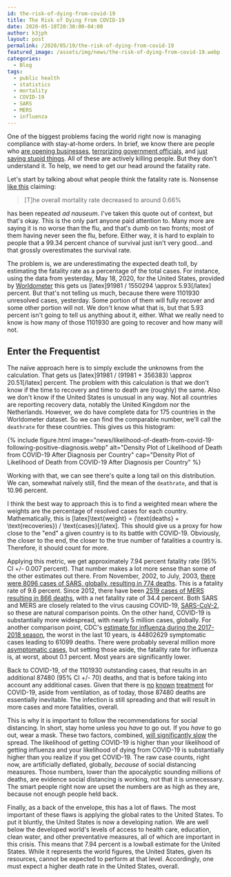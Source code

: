 ```yaml
---
id: the-risk-of-dying-from-covid-19
title: The Risk of Dying From COVID-19
date: 2020-05-18T20:30:00-04:00
author: k3jph
layout: post
permalink: /2020/05/19/the-risk-of-dying-from-covid-19
featured_image: /assets/img/news/the-risk-of-dying-from-covid-19.webp
categories:
  - Blog
tags:
  - public health
  - statistics
  - mortality
  - COVID-19
  - SARS
  - MERS
  - influenza
---
```


One of the biggest problems facing the world right now is managing
compliance with stay-at-home orders.  In brief, we know there are
people who [are opening
businesses](https://www.cnn.com/2020/05/18/us/texas-governor-reopens-phase-two-covid-19/index.html),
[terrorizing government
officials](https://www.npr.org/2020/05/14/855918852/heavily-armed-protesters-gather-again-at-michigans-capitol-denouncing-home-order),
and [just saying stupid
things](https://twitter.com/realDonaldTrump/status/1262155040107704328).
All of these are actively killing people.  But they don't understand
it.  To help, we need to get our head around the fatality rate.

Let's start by talking about what people think the fatality rate
is.  Nonsense [like
this](https://www.livescience.com/is-coronavirus-deadly.html)
claiming:

> [T]he overall mortality rate decreased to around 0.66%

has been repeated _ad nauseum_.  I've taken this quote out of
context, but that's okay.  This is the only part anyone paid attention
to.  Many more are saying it is no worse than the flu, and that's
dumb on two fronts; most of them having never seen the flu, before.
Either way, it is hard to explain to people that a 99.34 percent chance
of survival just isn't very good...and that grossly overestimates
the survival rate.

The problem is, we are underestimating the expected death toll, by
estimating the fatality rate as a percentage of the total cases.
For instance, using the data from yesterday, May 18, 2020, for the
United States, provided by
[Worldometer](https://www.worldometers.info/coronavirus/) this gets
us [latex]91981 / 1550294 \approx 5.93[/latex] percent.  But
that's not telling us much, because there were 1101930 unresolved
cases, yesterday.  Some portion of them will fully recover and some
other portion will not.  We don't know what that is, but that 5.93
percent isn't going to tell us anything about it, either.  What we
really need to know is how many of those 1101930 are going to
recover and how many will not.

## Enter the Frequentist

The naïve approach here is to simply exclude the unknowns from the
calculation.  That gets us [latex]91981 / (91981 + 356383) \approx
20.51[/latex] percent.  The problem with this calculation
is that we don't know if the time to recovery and time to death are
(roughly) the same. Also we don't know if the United States is
unusual in any way.  Not all countries are reporting recovery data,
notably the United Kingdom nor the Netherlands.  However, we do
have complete data for 175 countries in the Worldometer dataset.
So we can find the comparable number, we'll call the `deathrate`
for these countries.  This gives us this histogram:

{% include figure.html image="news/likelihood-of-death-from-covid-19-following-positive-diagnosis.webp"
   alt="Density Plot of Likelihood of Death from COVID-19 After Diagnosis per Country"
   cap="Density Plot of Likelihood of Death from COVID-19 After Diagnosis per Country" %}

Working with that, we can see there's quite a long tail on this
distribution.  We can, somewhat naïvely still, find the mean of the
`deathrate`, and that is 10.96 percent.

I think the best way to approach this is to find a weighted mean
where the weights are the percentage of resolved cases for
each country.  Mathematically, this is [latex]\text{weight} =
(\text{deaths} + \text{recoveries}) / \text{cases}[/latex].  This
should give us a proxy for how close to the "end" a given country
is to its battle with COVID-19.  Obviously, the closer to the end,
the closer to the true number of fatalities a country is.  Therefore,
it should count for more.

Applying this metric, we get approximately 7.94 percent fatality
rate (95% CI +/- 0.007 percent).  That number makes a lot more sense
than some of the other estimates out there.  From November, 2002,
to July, 2003, [there were 8096 cases of SARS, globally, resulting
in 774 deaths](https://www.who.int/csr/sars/country/table2004_04_21/en/).
This is a fatality rate of 9.6 percent.  Since 2012, there have
been [2519 cases of MERS resulting in 866
deaths](https://applications.emro.who.int/docs/EMCSR254E.pdf?ua=1), with
a net fatality rate of 34.4 percent.  Both SARS and MERS are closely
related to the virus causing COVID-19,
[SARS-CoV-2](https://www.who.int/emergencies/diseases/novel-coronavirus-2019/technical-guidance/naming-the-coronavirus-disease-(covid-2019)-and-the-virus-that-causes-it),
so these are natural comparison points.  On the other hand, COVID-19
is substantially more widespread, with nearly 5 million cases,
globally.  For another comparison point, CDC's [estimate for influenza
during the 2017-2018
season](https://www.cdc.gov/flu/about/burden/2017-2018.htm), the
worst in the last 10 years, is 44802629 symptomatic cases leading
to 61099 deaths. There were probably several million more [asymptomatic
cases](https://www.ncbi.nlm.nih.gov/pmc/articles/PMC4586318/), but
setting those aside, the fatality rate for influenza is, at worst,
about 0.1 percent.  Most years are significantly lower.

Back to COVID-19, of the 1101930 outstanding cases, that results
in an additional 87480 (95% CI +/- 70) deaths, and that is before
taking into account any additional cases.  Given that there is
[no](https://www.bmj.com/content/369/bmj.m1432/)
[known](https://www.medrxiv.org/content/medrxiv/early/2020/04/23/2020.04.16.20065920.full.pdf)
[treatment](https://www.sciencedirect.com/science/article/pii/S0883944120303907)
for COVID-19, aside from ventilation, as of today, those 87480
deaths are essentially inevitable.  The infection is still spreading
and that will result in more cases and more fatalities, overall.

This is why it is important to follow the recommendations for social distancing.  In short, stay home unless you _have_ to go out.  If you _have_ to go out, wear a mask.  These two factors, combined, [will significantly slow](/2020/03/14/why-social-distancing-works/) the spread.  The likelihood of getting COVID-19 is higher than your likelihood of getting influenza and your likelihood of dying from COVID-19 is substantially higher than you realize if you get COVID-19.  The raw case counts, right now, are artificially deflated, globally, _because_ of social distancing measures.  Those numbers, lower than the apocalyptic sounding millions of deaths, are evidence social distancing is working, not that it is unnecessary.  The smart people right now are upset the numbers are as high as they are, because not enough people held back.

Finally, as a back of the envelope, this has a lot of flaws.  The
most important of these flaws is applying the global rates to the
United States.  To put it bluntly, the United States is now a
developing nation.  We are well below the developed world's levels
of access to health care, education, clean water, and other preventative
measures, all of which are important in this crisis.  This means
that 7.94 percent is a lowball estimate for the United States.
While it represents the world figures, the United States, given its
resources, cannot be expected to perform at that level.  Accordingly,
one must expect a higher death rate in the United States, overall.
